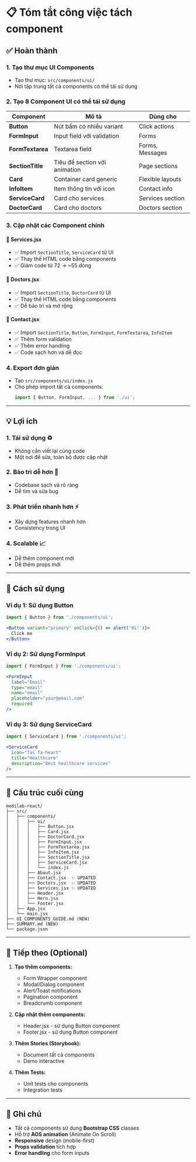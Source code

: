 <!-- SUMMARY: Công việc đã hoàn thành -->
# 📋 Tóm tắt công việc tách component

## ✅ Hoàn thành

### 1. **Tạo thư mục UI Components**
- Tạo thư mục: `src/components/ui/`
- Nơi tập trung tất cả components có thể tái sử dụng

### 2. **Tạo 8 Component UI có thể tái sử dụng**

| Component | Mô tả | Dùng cho |
|-----------|-------|---------|
| **Button** | Nút bấm có nhiều variant | Click actions |
| **FormInput** | Input field với validation | Forms |
| **FormTextarea** | Textarea field | Forms, Messages |
| **SectionTitle** | Tiêu đề section với animation | Page sections |
| **Card** | Container card generic | Flexible layouts |
| **InfoItem** | Item thông tin với icon | Contact info |
| **ServiceCard** | Card cho services | Services section |
| **DoctorCard** | Card cho doctors | Doctors section |

### 3. **Cập nhật các Component chính**

#### 📄 Services.jsx
- ✅ Import `SectionTitle`, `ServiceCard` từ UI
- ✅ Thay thế HTML code bằng components
- ✅ Giảm code từ 72 → ~55 dòng

#### 📄 Doctors.jsx
- ✅ Import `SectionTitle`, `DoctorCard` từ UI
- ✅ Thay thế HTML code bằng components
- ✅ Dễ bảo trì và mở rộng

#### 📄 Contact.jsx
- ✅ Import `SectionTitle`, `Button`, `FormInput`, `FormTextarea`, `InfoItem`
- ✅ Thêm form validation
- ✅ Thêm error handling
- ✅ Code sạch hơn và dễ đọc

### 4. **Export đơn giản**
- Tạo `src/components/ui/index.js`
- Cho phép import tất cả components: 
  ```jsx
  import { Button, FormInput, ... } from './ui';
  ```

---

## 💡 Lợi ích

### 1. **Tái sử dụng** ♻️
- Không cần viết lại cùng code
- Một nơi để sửa, toàn bộ được cập nhật

### 2. **Bảo trì dễ hơn** 🔧
- Codebase sạch và rõ ràng
- Dễ tìm và sửa bug

### 3. **Phát triển nhanh hơn** ⚡
- Xây dựng features nhanh hơn
- Consistency trong UI

### 4. **Scalable** 📈
- Dễ thêm component mới
- Dễ thêm props mới

---

## 🎯 Cách sử dụng

### Ví dụ 1: Sử dụng Button
```jsx
import { Button } from './components/ui';

<Button variant="primary" onClick={() => alert('Hi!')}>
  Click me
</Button>
```

### Ví dụ 2: Sử dụng FormInput
```jsx
import { FormInput } from './components/ui';

<FormInput
  label="Email"
  type="email"
  name="email"
  placeholder="your@email.com"
  required
/>
```

### Ví dụ 3: Sử dụng ServiceCard
```jsx
import { ServiceCard } from './components/ui';

<ServiceCard
  icon="fas fa-heart"
  title="Healthcare"
  description="Best healthcare services"
/>
```

---

## 📁 Cấu trúc cuối cùng

```
medilab-react/
├── src/
│   ├── components/
│   │   ├── ui/
│   │   │   ├── Button.jsx
│   │   │   ├── Card.jsx
│   │   │   ├── DoctorCard.jsx
│   │   │   ├── FormInput.jsx
│   │   │   ├── FormTextarea.jsx
│   │   │   ├── InfoItem.jsx
│   │   │   ├── SectionTitle.jsx
│   │   │   ├── ServiceCard.jsx
│   │   │   └── index.js
│   │   ├── About.jsx
│   │   ├── Contact.jsx  ✨ UPDATED
│   │   ├── Doctors.jsx  ✨ UPDATED
│   │   ├── Services.jsx ✨ UPDATED
│   │   ├── Header.jsx
│   │   ├── Hero.jsx
│   │   └── Footer.jsx
│   ├── App.jsx
│   └── main.jsx
├── UI_COMPONENTS_GUIDE.md (NEW)
├── SUMMARY.md (NEW)
└── package.json
```

---

## 🚀 Tiếp theo (Optional)

1. **Tạo thêm components:**
   - Form Wrapper component
   - Modal/Dialog component
   - Alert/Toast notifications
   - Pagination component
   - Breadcrumb component

2. **Cập nhật thêm components:**
   - Header.jsx - sử dụng Button component
   - Footer.jsx - sử dụng Button component

3. **Thêm Stories (Storybook):**
   - Document tất cả components
   - Demo interactive

4. **Thêm Tests:**
   - Unit tests cho components
   - Integration tests

---

## 📝 Ghi chú

- Tất cả components sử dụng **Bootstrap CSS** classes
- Hỗ trợ **AOS animation** (Animate On Scroll)
- **Responsive** design (mobile-first)
- **Props validation** tích hợp
- **Error handling** cho form inputs
